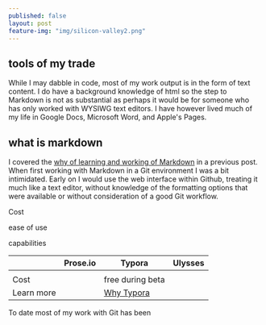 ```yaml
---
published: false
layout: post
feature-img: "img/silicon-valley2.png"
---
```



## tools of my trade

While I may dabble in code, most of my work output is in the form of text content. I do have a background knowledge of html so the step to Markdown is not as substantial as perhaps it would be for someone who has only worked with WYSIWG text editors. I have however lived much of my life in Google Docs, Microsoft Word, and Apple's Pages.


## what is markdown

I covered the [why of learning and working of Markdown](/2016-03-24-the-why.md) in a previous post. When first working with Markdown in a Git environment I was a bit intimidated. Early on I would use the web interface within Github, treating it much like a text editor, without knowledge of the formatting options that were available or without consideration of a good Git workflow.





Cost

ease of use

capabilities



|            | Prose.io | Typora                                   | Ulysses |
| ---------- | -------- | ---------------------------------------- | ------- |
|            |          |                                          |         |
| Cost       |          | free during beta                         |         |
| Learn more |          | [Why Typora](http://abnerlee.github.io/typora/2015/03/11/why-typora/) |         |





To date most of my work with Git has been 